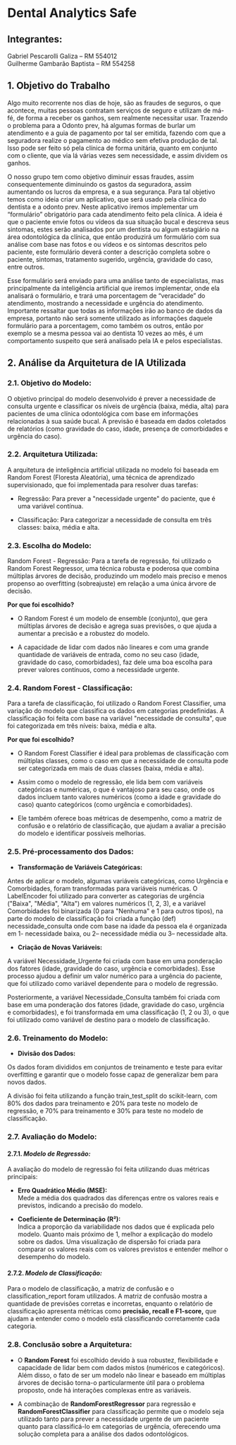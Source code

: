 # Dental Analytics Safe

## Integrantes:  

Gabriel Pescarolli Galiza – RM 554012  
Guilherme Gambarão Baptista – RM 554258

## 1. Objetivo do Trabalho 

Algo muito recorrente nos dias de hoje, são as fraudes de seguros, o que acontece, 
muitas pessoas contratam serviços de seguro e utilizam de má-fé, de forma a receber os 
ganhos, sem realmente necessitar usar. Trazendo o problema para a Odonto prev, há 
algumas formas de burlar um atendimento e a guia de pagamento por tal ser emitida, 
fazendo com que a seguradora realize o pagamento ao médico sem efetiva produção de 
tal. Isso pode ser feito só pela clínica de forma unitária, quanto em conjunto com o cliente, 
que via lá várias vezes sem necessidade, e assim dividem os ganhos.  

O nosso grupo tem como objetivo diminuir essas fraudes, assim consequentemente 
diminuindo os gastos da seguradora, assim aumentando os lucros da empresa, e a sua 
segurança. Para tal objetivo temos como ideia criar um aplicativo, que será usado pela 
clínica do dentista e a odonto prev. Neste aplicativo iremos implementar um “formulário” 
obrigatório para cada atendimento feito pela clínica. A ideia é que o paciente envie fotos 
ou vídeos da sua situação bucal e descreva seus sintomas, estes serão analisados por 
um dentista ou algum estagiário na área odontológica da clínica, que então produzirá um 
formulário com sua análise com base nas fotos e ou vídeos e os sintomas descritos pelo 
paciente, este formulário deverá conter a descrição completa sobre o paciente, sintomas, 
tratamento sugerido, urgência, gravidade do caso, entre outros. 

Esse formulário será enviado para uma análise tanto de especialistas, mas 
principalmente da inteligência artificial que iremos implementar, onde ela analisará o 
formulário, e trará uma porcentagem de “veracidade” do atendimento, mostrando a 
necessidade e urgência do atendimento. Importante ressaltar que todas as informações 
irão ao banco de dados da empresa, portanto não será somente utilizado as informações 
daquele formulário para a porcentagem, como também os outros, então por exemplo se 
a mesma pessoa vai ao dentista 10 vezes ao mês, é um comportamento suspeito que 
será analisado pela IA e pelos especialistas.

## 2. Análise da Arquitetura de IA Utilizada 

### 2.1. Objetivo do Modelo: 
O objetivo principal do modelo desenvolvido é prever a necessidade de consulta urgente 
e classificar os níveis de urgência (baixa, média, alta) para pacientes de uma clínica 
odontológica com base em informações relacionadas à sua saúde bucal. A previsão é 
baseada em dados coletados de relatórios (como gravidade do caso, idade, presença de 
comorbidades e urgência do caso). 
### 2.2. Arquitetura Utilizada: 

A arquitetura de inteligência artificial utilizada no modelo foi baseada em Random Forest 
(Floresta Aleatória), uma técnica de aprendizado supervisionado, que foi implementada 
para resolver duas tarefas: 

- Regressão: Para prever a "necessidade urgente" do paciente, que é uma variável 
contínua.


- Classificação: Para categorizar a necessidade de consulta em três classes: 
baixa, média e alta. 

### 2.3. Escolha do Modelo: 

Random Forest - Regressão: 
Para a tarefa de regressão, foi utilizado o Random Forest Regressor, uma 
técnica robusta e poderosa que combina múltiplas árvores de decisão, produzindo 
um modelo mais preciso e menos propenso ao overfitting (sobreajuste) em relação 
a uma única árvore de decisão.  

**Por que foi escolhido?**  

- O Random Forest é um modelo de ensemble (conjunto), que gera     
múltiplas árvores de decisão e agrega suas previsões, o que ajuda a aumentar 
a precisão e a robustez do modelo. 


- A capacidade de lidar com dados não lineares e com uma grande quantidade 
de variáveis de entrada, como no seu caso (idade, gravidade do caso, 
comorbidades), faz dele uma boa escolha para prever valores contínuos, como 
a necessidade urgente. 

### 2.4. Random Forest - Classificação: 

Para a tarefa de classificação, foi utilizado o Random Forest Classifier, uma 
variação do modelo que classifica os dados em categorias predefinidas. A 
classificação foi feita com base na variável "necessidade de consulta", que foi 
categorizada em três níveis: baixa, média e alta. 

**Por que foi escolhido?**  

- O Random Forest Classifier é ideal para problemas de classificação com 
múltiplas classes, como o caso em que a necessidade de consulta pode ser 
categorizada em mais de duas classes (baixa, média e alta). 


- Assim como o modelo de regressão, ele lida bem com variáveis categóricas e 
numéricas, o que é vantajoso para seu caso, onde os dados incluem tanto 
valores numéricos (como a idade e gravidade do caso) quanto categóricos 
(como urgência e comorbidades). 


- Ele também oferece boas métricas de desempenho, como a matriz de 
confusão e o relatório de classificação, que ajudam a avaliar a precisão do 
modelo e identificar possíveis melhorias. 

### 2.5. Pré-processamento dos Dados: 

- **Transformação de Variáveis Categóricas:**  

Antes de aplicar o modelo, algumas variáveis categóricas, como Urgência 
e Comorbidades, foram transformadas para variáveis numéricas. O 
LabelEncoder foi utilizado para converter as categorias de urgência 
("Baixa", "Média", "Alta") em valores numéricos (1, 2, 3), e a variável 
Comorbidades foi binarizada (0 para "Nenhuma" e 1 para outros tipos), na 
parte do modelo de classificação foi criada a função (def) 
necessidade_consulta onde com base na idade da pessoa ela é 
organizada em 1- necessidade baixa, ou 2– necessidade média ou 3– 
necessidade alta. 


- **Criação de Novas Variáveis:**  

A variável Necessidade_Urgente foi criada com base em uma ponderação 
dos fatores (idade, gravidade do caso, urgência e comorbidades). Esse 
processo ajudou a definir um valor numérico para a urgência do paciente, 
que foi utilizado como variável dependente para o modelo de regressão. 

Posteriormente, a variável Necessidade_Consulta também foi criada com 
base em uma ponderação dos fatores (idade, gravidade do caso, urgência 
e comorbidades), e foi transformada em uma classificação (1, 2 ou 3), o 
que foi utilizado como variável de destino para o modelo de classificação. 


### 2.6. Treinamento do Modelo: 

- **Divisão dos Dados:**  

Os dados foram divididos em conjuntos de treinamento e teste para evitar 
overfitting e garantir que o modelo fosse capaz de generalizar bem para 
novos dados. 

A divisão foi feita utilizando a função train_test_split do scikit-learn, 
com 80% dos dados para treinamento e 20% para teste no modelo de 
regressão, e 70% para treinamento e 30% para teste no modelo de 
classificação. 

### 2.7. Avaliação do Modelo:

#### 2.7.1. _Modelo de Regressão:_

A avaliação do modelo de regressão foi feita utilizando duas métricas principais: 

- **Erro Quadrático Médio (MSE):**  
Mede a média dos quadrados das diferenças entre os valores reais e previstos, indicando a precisão do modelo. 

- **Coeficiente de Determinação (R²):**   
Indica a proporção da variabilidade nos dados que é explicada pelo modelo. Quanto mais próximo de 1, melhor a 
explicação do modelo sobre os dados. 
Uma visualização de dispersão foi criada para comparar os valores reais com os 
valores previstos e entender melhor o desempenho do modelo. 

#### 2.7.2. _Modelo de Classificação:_

Para o modelo de classificação, a matriz de confusão e o classification_report 
foram utilizados. A matriz de confusão mostra a quantidade de previsões corretas 
e incorretas, enquanto o relatório de classificação apresenta métricas como 
**precisão, recall e F1-score,** que ajudam a entender como o modelo está 
classificando corretamente cada categoria. 

### 2.8. Conclusão sobre a Arquitetura: 
- O **Random Forest** foi escolhido devido à sua robustez, flexibilidade e capacidade 
de lidar bem com dados mistos (numéricos e categóricos). Além disso, o fato de 
ser um modelo não linear e baseado em múltiplas árvores de decisão torna-o 
particularmente útil para o problema proposto, onde há interações complexas 
entre as variáveis. 


- A combinação de **RandomForestRegressor** para regressão e 
**RandomForestClassifier** para classificação permite que o modelo seja utilizado 
tanto para prever a necessidade urgente de um paciente quanto para classificá-lo 
em categorias de urgência, oferecendo uma solução completa para a análise dos 
dados odontológicos.